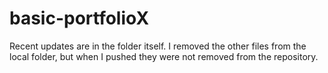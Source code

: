 # basic-portfolioX
Recent updates are in the folder itself. I removed the other files from the local folder, but when I pushed they were not removed from the repository.
